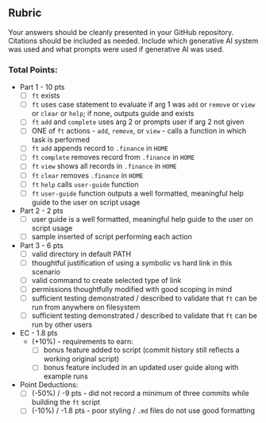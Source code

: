 ## Rubric

Your answers should be cleanly presented in your GitHub repository.  Citations should be included as needed.  Include which generative AI system was used and what prompts were used if generative AI was used.

### Total Points: 

- Part 1 - 10 pts
  - [ ] `ft` exists
  - [ ] `ft` uses case statement to evaluate if arg 1 was `add` or `remove` or `view` or `clear` or `help`; if none, outputs guide and exists
  - [ ] `ft` `add` and `complete` uses arg 2 or prompts user if arg 2 not given
  - [ ] ONE of `ft` actions - `add`, `remove`, or `view` - calls a function in which task is performed
  - [ ] `ft` `add` appends record to `.finance` in `HOME`
  - [ ] `ft` `complete` removes record from `.finance` in `HOME`
  - [ ] `ft` `view` shows all records in `.finance` in `HOME`
  - [ ] `ft` `clear` removes `.finance` in `HOME`
  - [ ] `ft` `help` calls `user-guide` function
  - [ ] `ft` `user-guide` function outputs a well formatted, meaningful help guide to the user on script usage

- Part 2 - 2 pts
  - [ ] user guide is a well formatted, meaningful help guide to the user on script usage
  - [ ] sample inserted of script performing each action

- Part 3 - 6 pts
  - [ ] valid directory in default PATH  
  - [ ] thoughtful justification of using a symbolic vs hard link in this scenario
  - [ ] valid command to create selected type of link
  - [ ] permissions thoughtfully modified with good scoping in mind
  - [ ] sufficient testing demonstrated / described to validate that `ft` can be run from anywhere on filesystem
  - [ ] sufficient testing demonstrated / described to validate that `ft` can be run by other users

- EC - 1.8 pts
  - (+10%) - requirements to earn:
    - [ ] bonus feature added to script (commit history still reflects a working original script)
    - [ ] bonus feature included in an updated user guide along with example runs

- Point Deductions:
  - [ ] (-50%) / -9 pts - did not record a minimum of three commits while building the `ft` script
  - [ ] (-10%) / -1.8 pts - poor styling / `.md` files do not use good formatting
